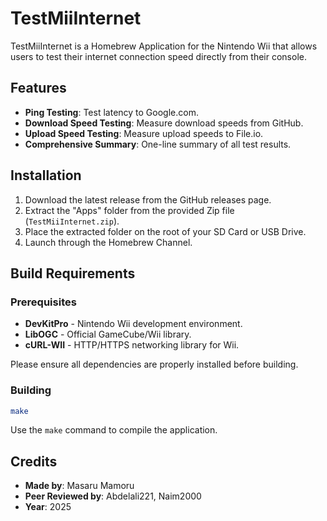 # TestMiiInternet

TestMiiInternet is a Homebrew Application for the Nintendo Wii that allows users to test their internet connection speed directly from their console.
## Features

- **Ping Testing**: Test latency to Google.com.
- **Download Speed Testing**: Measure download speeds from GitHub.
- **Upload Speed Testing**: Measure upload speeds to File.io.
- **Comprehensive Summary**: One-line summary of all test results.

## Installation

1. Download the latest release from the GitHub releases page.
2. Extract the "Apps" folder from the provided Zip file (`TestMiiInternet.zip`).
3. Place the extracted folder on the root of your SD Card or USB Drive.
4. Launch through the Homebrew Channel.

## Build Requirements

### Prerequisites
- **DevKitPro** - Nintendo Wii development environment.
- **LibOGC** - Official GameCube/Wii library.
- **cURL-WII** - HTTP/HTTPS networking library for Wii.


Please ensure all dependencies are properly installed before building.

### Building
```bash
make
```

Use the `make` command to compile the application.

## Credits

- **Made by**: Masaru Mamoru
- **Peer Reviewed by**: Abdelali221, Naim2000
- **Year**: 2025
